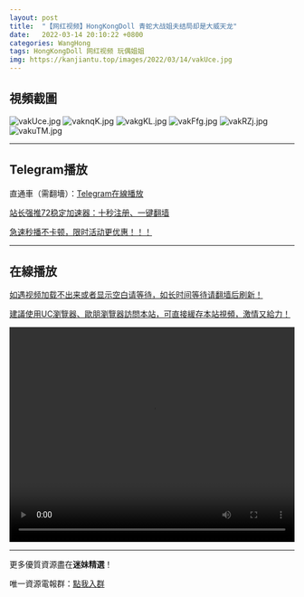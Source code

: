 ```yaml
---
layout: post
title:  "【网红视频】HongKongDoll 青蛇大战姐夫结局却是大威天龙"
date:   2022-03-14 20:10:22 +0800
categories: WangHong
tags: HongKongDoll 网红视频 玩偶姐姐
img: https://kanjiantu.top/images/2022/03/14/vakUce.jpg
---
```



## 視頻截圖

![vakUce.jpg](https://kanjiantu.top/images/2022/03/14/vakUce.jpg)
![vaknqK.jpg](https://kanjiantu.top/images/2022/03/14/vaknqK.jpg)
![vakgKL.jpg](https://kanjiantu.top/images/2022/03/14/vakgKL.jpg)
![vakFfg.jpg](https://kanjiantu.top/images/2022/03/14/vakFfg.jpg)
![vakRZj.jpg](https://kanjiantu.top/images/2022/03/14/vakRZj.jpg)
![vakuTM.jpg](https://kanjiantu.top/images/2022/03/14/vakuTM.jpg)

* * *
## Telegram播放

直通車（需翻墻）：[Telegram在線播放](https://t.me/mimeijingxuan/42)

<u>站长强推72稳定加速器：[十秒注册、一键翻墙](https://72vpn.xyz/#/register?code=mimei) </u>


<u>急速秒播不卡顿，限时活动更优惠！！！</u>
* * *
## 在線播放
<u>如遇视频加载不出来或者显示空白请等待，如长时间等待请翻墙后刷新！</u>

<u>建議使用UC瀏覽器、歐朋瀏覽器訪問本站，可直接緩存本站視頻，激情又給力！</u>
<center><video src="https://cdn.publer.io/uploads/videos/6247de4bdb2797343b249e12/f7f2d271101b1d36018ebc2f1957d991.mp4" width="100%" height="380px" controls="controls"></video></center>


* * *
更多優質資源盡在**迷妹精選**！

唯一資源電報群：[點我入群](https://t.me/mimeijingxuan)


